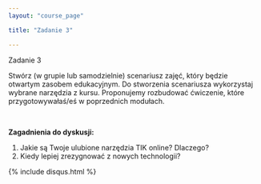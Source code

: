 ```yaml
---
layout: "course_page"

title: "Zadanie 3"

---
```


<div class="text-center screen-title">
Zadanie 3
</div>

<div class="screen-content">
  <p>
  Stwórz (w grupie lub samodzielnie) scenariusz zajęć, który będzie otwartym zasobem edukacyjnym. Do stworzenia scenariusza wykorzystaj wybrane narzędzia z kursu. Proponujemy rozbudować ćwiczenie, które przygotowywałaś/eś w poprzednich modułach. 
  </p>
  &nbsp;
  <p>
  <strong>Zagadnienia do dyskusji:</strong>
  </p>
  <p>
   <ol>
<li class="number">Jakie są Twoje ulubione narzędzia TIK online? Dlaczego?</li>
<li class="number">Kiedy lepiej zrezygnować z nowych technologii?</li>
</ol>
  </p>

</div> 
{% include disqus.html %}
